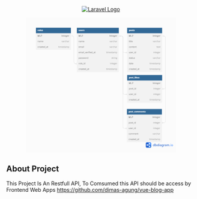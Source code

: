 <p align="center"><a href="https://laravel.com" target="_blank"><img src="https://raw.githubusercontent.com/laravel/art/master/logo-lockup/5%20SVG/2%20CMYK/1%20Full%20Color/laravel-logolockup-cmyk-red.svg" width="400" alt="Laravel Logo"></a></p>

<p align="center">
<img src="ERD DB.png" width="400" alt="Laravel Logo">



## About Project
This Project Is An Restfull API,
To Comsumed this API should be access by Frontend Web Apps 
https://github.com/dimas-agung/vue-blog-app
